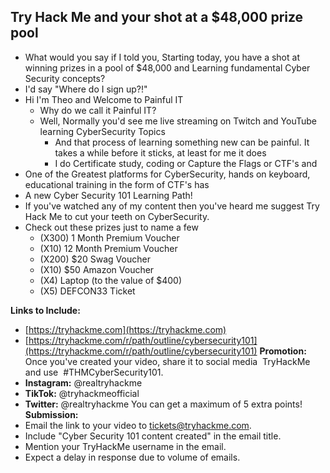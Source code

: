 ## Try Hack Me and your shot at a $48,000 prize pool 
- What would you say if I told you, Starting today, you have a shot at winning prizes in a pool of $48,000 and Learning fundamental Cyber Security concepts?
- I'd say "Where do I sign up?!"
- Hi I'm Theo and Welcome to Painful IT
	- Why do we call it Painful IT? 
	- Well, Normally you'd see me live streaming on Twitch and YouTube learning CyberSecurity Topics
		- And that process of learning something new can be painful. It takes a while before it sticks, at least for me it does
		- I do Certificate study, coding or Capture the Flags or CTF's and
- One of the Greatest platforms for CyberSecurity, hands on keyboard, educational training in the form of CTF's has 
- A new Cyber Security 101 Learning Path!
- If you've watched any of my content then you've heard me suggest Try Hack Me to cut your teeth on CyberSecurity. 
- Check out these prizes just to name a few
	- (X300) 1 Month Premium Voucher
	- (X10) 12 Month Premium Voucher
	- (X200) $20 Swag Voucher
	- (X10) $50 Amazon Voucher
	- (X4) Laptop (to the value of $400)
	- (X5) DEFCON33 Ticket


**Links to Include:**
- [https://tryhackme.com](https://tryhackme.com)
- [https://tryhackme.com/r/path/outline/cybersecurity101](https://tryhackme.com/r/path/outline/cybersecurity101)
**Promotion:** 
Once you've created your video, share it to social media  TryHackMe and use  #THMCyberSecurity101.
- **Instagram:** @realtryhackme
- **TikTok:** @tryhackmeofficial
- **Twitter:** @realtryhackme
You can get a maximum of 5 extra points!
**Submission:**
- Email the link to your video to [tickets@tryhackme.com](mailto:tickets@tryhackme.com).
- Include "Cyber Security 101 content created" in the email title.
- Mention your TryHackMe username in the email.
- Expect a delay in response due to volume of emails.